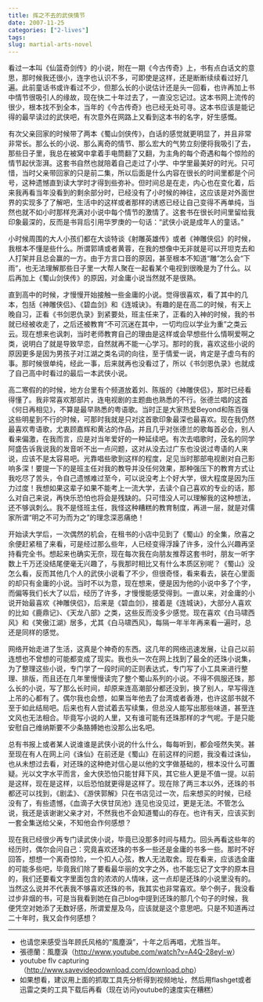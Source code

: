 ```yaml
---
title: 挥之不去的武侠情节
date: 2007-11-25
categories: ["2-lives"]
tags: 
slug: martial-arts-novel
---
```


看过一本叫《仙篮奇剑传》的小说，附在一期《今古传奇》上，书有点白话文的意思，那时候我还很小，连字也认识不多，可即使是这样，还是断断续续看过好几遍。此前童话书或许看过不少，但那么长的小说估计还是头一回看，也许再加上书中情节很吸引人的缘故，现在快二十年过去了，一直没忘记过。这本书网上流传的很少，根本找不到全本，当年的《今古传奇》也已经无处可寻。这本书应该是能记得的最早读过的武侠吧，有次意外在网路上又看到这本书的名字，好生感慨。

有次父亲回家的时候带了两本《蜀山剑侠传》，白话的感觉就更明显了，并且非常非常长。那么长的小说、那么离奇的情节、那么宏大的气势立刻便将我吸引了去，那些日子里，我总在被窝中拿着手电筒翻了又翻，为主角的每个奇遇和每个惊险的情节起伏澎湃。这套书自然也就陪着自己走过了小学、中学里最美好的时光。只可惜，当时父亲带回家的只是前二集，所以后面是什么内容在很长的时间里都是个问号，这种遗憾直到读大学时才得到些弥补。但时间总是在走，内心也在变化着，后来我再看当年没看到的剩余部分时，已经没有了小时候的神往，这应该是对外面世界的实现多了了解吧，生活中的这样或者那样的诱惑已经让自己变得不再单纯，当然也就不如小时那样充满对小说中每个情节的激情了。这套书在很长时间里留给我印象最深的，反而是书背后引用华罗庚的一句话：“武侠小说是成年人的童话。”

<!--more-->

小时候周围的大人小孩们都在大谈特谈《射雕英雄传》或者《神雕侠侣》的时候，我根本不懂是些什么。所谓郭靖或者黄蓉，在我的想像中无非就是可以开坦克去和人打架并且总会赢的一方。由于方言口音的原因，甚至根本不知道“雕”怎么会“下雨”，也无法理解那些日子里一大帮人聚在一起看某个电视到很晚是为了什么。以后再加上《蜀山剑侠传》的原因，对金庸小说当然就不是很熟。

直到高中的时候，才慢慢开始接触一些金庸的小说。觉得很喜欢，看了其中的几本，包括《神雕侠侣》、《碧血剑》和《连城诀》。有趣的是在高二的时候，有天上晚自习，正看《书剑恩仇录》到紧要处，班主任来了，正看的入神的时候，我的书就已经被收走了，之后还被教育“不可沉迷在其中，一切均应以学业为重”之类云云。现在想来也讽刺，当时老师教育自己的理由是这样或会早想些什么情啊爱啊之类，说明白了就是导致早恋，自然就再不能一心学习。那时的我，喜欢这些小说的原因更多是因为男孩子对江湖之类名词的向往，至于情爱一说，肯定是子虚乌有的事。那时候很单纯，经此一事，后来就再也没看过了，所以《书剑恩仇录》也就成了自己高中时看过的最后一本武侠小说。

高二寒假的的时候，地方台里有个频道放着刘、陈版的《神雕侠侣》，那时已经看得懂了。我非常喜欢那部片，连电视剧的主题曲也熟悉的不行。张德兰唱的这首《何日再相见》，不算是最早熟悉的粤语歌。当时正是大家热爱Beyond和陈百强这些明星到不行的时候，可那时我就是只对这首歌印象最深也最喜欢。现在我仍然最喜欢粤语歌，尤衷顾嘉辉和黄沾的作品，并且几乎对张德兰的歌每首必会，别人看来偏激，在我而言，应是对当年爱好的一种延续吧。有次去唱歌时，茂名的同学阿盛告诉我说我的发音听不出一点问题，这对从没去过广东也没说过粤语的人来说，应该不是太容易吧。光靠唱些歌到这样的程度，足见当时那部电视剧对自己影响多深！要提一下的是班主任对我的教导并没任何效果，那种强压下的教育方式让我吃尽了苦头，令自己遗憾难过至今，可以说没考上个好大学，很大程度是因为压力过度！我想如果这辈子如果不能考上一流大学，去读个自己喜欢的专业的话，那么对自己来说，再快乐恐怕也将会是残缺的。只可惜没人可以理解我的这种想法，还不够讽刺么。我不是怪班主任，我怪这种糟糕的教育制度，再进一层，就是对儒家所谓“明之不可为而为之”的理念深恶痛绝！

开始读大学后，一次偶然的机会，在租书的小店中见到了《蜀山》的全集，欣喜之余便赶紧租了来看，可是经过那么些年，人已经变得浮躁了许多，没什么兴趣再坚持看完全书。想起来也确实无奈，现在每次我在向朋友推荐这套书时，朋友一听字数上千万还没结尾便毫无兴趣了，与我那时相比又有什么本质区别呢？《蜀山》没怎么看，反而其他几个人的武侠小说看了不少，但很奇怪，看来看去，装在心里面的却只有金庸的小说。当时不以为意，现在想来，便是因为他的小说中多了个字，而偏等我们长大了以后，经历了许多，才慢慢能感受得到。一直以来，对金庸的小说开始最喜欢《神雕侠侣》，后来是《碧血剑》，接着是《连城诀》，大部分人喜欢的比如《鹿鼎记》、《天龙八部》之类，这些反而没多少感觉。现在喜欢《白马啸西风》和《笑傲江湖》居多，尤其《白马啸西风》，每隔一年半年再来看一遍时，总还是同样的感觉。

网络开始走进了生活，这真是个神奇的东西。这几年的网络迅速发展，让自己以前连想也不曾想的可能都变成了现实。我也头一次在网上找到了最全的还珠小说集，为了整理这些小说，专门学了一段时间的正则表达式，专门写了小工具来进行整理、排版，而且还在几年里慢慢读完了整个蜀山系列的小说。不得不佩服还珠，那么长的小说，写了那么长时间，却原来连高潮部分都还没到，换了别人，早写得连上吊的心都有了。偶尔我也会想，如果当年他去了台湾或者香港，也许这部书就不至于如此结局吧。后来也有人尝试着去写续集，但总没人能写出那些味道，甚至连文风也无法相合。毕竟写小说的人里，又有谁可能有还珠那样的才气呢。于是只能安慰自己维纳斯要不少条胳膊她也没那么出名吧。

总有书报上或者某人说谁谁是武侠小说的什么什么，每每听到，都会哑然失笑。甚至现在有人在网上问《诛仙》在前还是《蜀山》在前这样的问题，我没看过诛仙，也从未想过去看，对还珠的这种绝对信心是以他的文字做基础的，根本没什么可置疑。光以文字水平而言，金大侠恐怕只能甘拜下风，其它些人更是不值一提。以前是这样，现在是这样，以后恐怕就更得是这样了。现在除了两三本以外，还珠的书都还可以找到，《剧孟》、《游侠郭解》只在书店见过一次，后来想买的时候，已经没有了，有些遗憾，《血滴子大侠甘凤池》连见也没见过，更是无法。不管怎么说，我还是该谢谢父亲才对，不然我也不会知道蜀山的存在。也许有天，应该买到一套全集送给父亲，不知他会作何感想？

现在我已经很少再专门读武侠小说，毕竟已没那多时间与精力。回头再看这些年的经历时，偶尔会问自己：究竟喜欢还珠的书多一些还是金庸的书多一些。那时不好回答，想想一个离奇惊险，一个扣人心弦，教人无法取舍。现在看来，应该选金庸的可能多些吧，毕竟我们除了要看最华丽的文字之外，也不能忘记了文字的原本目的，我们还要看文字里面包含的浓浓的人情味，这一点却是还珠的小说里没有的。当然这么说并不代表我不够喜欢还珠的书，我其实也非常喜欢。举个例子，我没看过步非烟的书，可是当我看到她在自己blog中提到还珠的那几个句子的时候，我便凭空对她添了无数好感，所谓爱屋及乌，应该就是这个意思吧。只是不知道再过二十年时，我又会作何感想？

<hr />

- 也请您来感受当年顾氏风格的“風塵淚”，十年之后再唱，尤胜当年。
- 張德蘭：風塵淚（<http://www.youtube.com/watch?v=A4Q-28eyl-w>）
- youtube flv capturing（<http://www.savevideodownload.com/download.php>）
- 如果想看，建议用上面的抓取工具先分析得到视频地址，然后用flashget或者迅雷之类的工具下载后再看（现在访问youtube的速度实在糟糕）